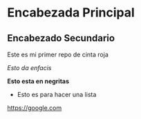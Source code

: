 # Encabezada Principal

## Encabezado Secundario

Este es mi primer repo de cinta roja

*Esto da enfacis*

**Esto esta en negritas**

* Esto es para hacer una lista

https://google.com
